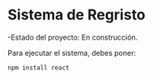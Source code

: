 <h1>Sistema de Regristo</h1>

-Estado del proyecto: En construcción.

Para ejecutar el sistema, debes poner:

```npm install react```
